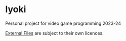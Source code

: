 # lyoki
Personal project for video game programming 2023-24

[External Files](./external-attribution.txt) are subject to their own licences.
